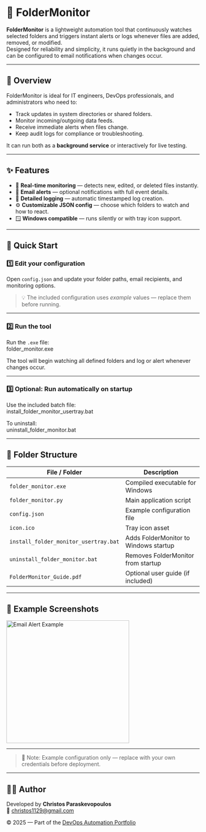 # 📂 FolderMonitor

**FolderMonitor** is a lightweight automation tool that continuously watches selected folders and triggers instant alerts or logs whenever files are added, removed, or modified.  
Designed for reliability and simplicity, it runs quietly in the background and can be configured to email notifications when changes occur.

---

## 📘 Overview
FolderMonitor is ideal for IT engineers, DevOps professionals, and administrators who need to:
- Track updates in system directories or shared folders.
- Monitor incoming/outgoing data feeds.
- Receive immediate alerts when files change.
- Keep audit logs for compliance or troubleshooting.

It can run both as a **background service** or interactively for live testing.

---

## ✨ Features
- 📁 **Real-time monitoring** — detects new, edited, or deleted files instantly.  
- 📨 **Email alerts** — optional notifications with full event details.  
- 📄 **Detailed logging** — automatic timestamped log creation.  
- ⚙️ **Customizable JSON config** — choose which folders to watch and how to react.  
- 🪟 **Windows compatible** — runs silently or with tray icon support.  

---

## 🚀 Quick Start

### 1️⃣ Edit your configuration
Open `config.json` and update your folder paths, email recipients, and monitoring options.  
> 💡 The included configuration uses *example* values — replace them before running.

---

### 2️⃣ Run the tool
Run the `.exe` file:  
folder_monitor.exe  

The tool will begin watching all defined folders and log or alert whenever changes occur.

---

### 3️⃣ Optional: Run automatically on startup
Use the included batch file:  
install_folder_monitor_usertray.bat  

To uninstall:  
uninstall_folder_monitor.bat  

---

## 🧩 Folder Structure
| File / Folder | Description |
|----------------|--------------|
| `folder_monitor.exe` | Compiled executable for Windows |
| `folder_monitor.py` | Main application script |
| `config.json` | Example configuration file |
| `icon.ico` | Tray icon asset |
| `install_folder_monitor_usertray.bat` | Adds FolderMonitor to Windows startup |
| `uninstall_folder_monitor.bat` | Removes FolderMonitor from startup |
| `FolderMonitor_Guide.pdf` | Optional user guide (if included) |

---

## 📸 Example Screenshots

<p align="left">
  <img src="https://github.com/user-attachments/assets/abcd1234-5678-90ef-ghij-klmnopqrstuv" width="320" alt="Email Alert Example">
</p>

---

> 🧩 Note: Example configuration only — replace with your own credentials before deployment.

---

## 🧑‍💻 Author
Developed by **Christos Paraskevopoulos**  
📧 [christos1129@gmail.com](mailto:christos1129@gmail.com)

© 2025 — Part of the [DevOps Automation Portfolio](../README.md)
